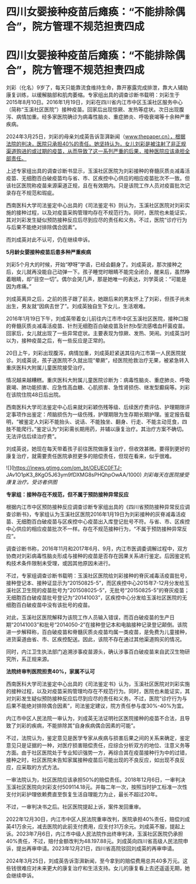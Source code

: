 # 四川女婴接种疫苗后瘫痪：“不能排除偶合”，院方管理不规范担责四成

# 四川女婴接种疫苗后瘫痪：“不能排除偶合”，院方管理不规范担责四成

刘彩（化名）9岁了，每天只能靠流食维持生命，靠开塞露完成排泄，靠大人辅助康复训练，以缓解脑部和肌肉萎缩。专家组出具的调查诊断书载明：刘彩生于2015年8月10日。2016年1月19日，刘彩在四川省内江市中区玉溪社区服务中心（简称“玉溪社区医院”）接种疫苗。回家后出现惊厥、发热等症状。次日出现腹泻、病情加重。经多家医院确诊为病毒性脑炎、重症肺炎、呼吸衰竭等十余种严重疾病。

2024年3月25日，刘彩的母亲刘成英告诉澎湃新闻（www.thepaper.cn），根据法院的判决，医院只承担40%的责任。她坚持认为，女儿刘彩是被注射了非正规渠道购进的或过期的疫苗，从而导致了这一系列严重的后果，接种医院应该承担全部责任。

上述专家组出具的调查诊断书显示，玉溪社区医院为刘彩接种的脊髓灰质炎减毒活疫苗、无细胞百白破疫苗均与省、市、区疾控中心供应的相应疫苗批次不一致。但该社区医院称疫苗来源渠道正规，且在有效期内。只是该院工作人员对疫苗批次记录存在不规范和瑕疵。

西南医科大学司法鉴定中心出具的《司法鉴定书》则认为，玉溪社区医院对刘彩实施的接种过程，以及对疫苗采购管理均存在不规范行为。同时，医院也未能证实，其对刘彩发生疑似预防接种反应后尽到应尽的责任和义务。不过，医院“诊疗行为与后果不能绝对排除偶合因素”。

而刘成英对此不认可，仍在继续申诉。

**5月龄女婴接种疫苗后患多种严重疾病**

刘彩5个月大的时候，开始“咿呀”学语，已经会翻身了。刘成英说，那次接种之后，女儿就再没能自己动弹一下。孩子睡觉时眼睛不能完全闭合，醒来后，虽然睁着眼睛，却“目空一切”。偶尔会哭几声，那是她唯一的表达，刘学英说：“可能是因为疼痛。”

刘成英离异之后，之前的孩子跟了前夫，她跟后来的男友怀上了刘彩，但孩子尚未出生，男友就“因病去世了”。刘成英独自生下女儿，生活艰难。

2016年1月19日下午，刘成英带着女儿前往内江市市中区玉溪社区医院，接种口服的脊髓灰质炎减毒活疫苗、针剂无细胞百白破疫苗及针剂b型流感嗜血杆菌疫苗。回家后，女儿就出现了一些异常症状。主要表现为惊厥、发热、哭闹。刘成英当时以为，接种疫苗之后，有一些反应是正常的。

20日上午，刘彩出现腹泻，病情加重，刘成英赶紧送其往内江市第一人民医院就诊。刘成英说，孩子送医院不久就出现“晕厥”，经医院抢救治疗无果，被紧急转入重庆医科大附属儿童医院接受治疗。

情况越来越糟糕。重庆医科大附属儿童医院诊断为：病毒性脑炎、重症肺炎、呼吸衰竭、肺功能损害、应急性高血糖、心肌损害、急性肾损伤、继发型癫痫等。刘彩在该院住院48日后出院。

西南医科大学司法鉴定中心后来就刘彩颖伤残等级、后续医疗费评估、护理期限评定事项作出鉴定：颅脑损伤为一级伤残，护理期限为生存期长期护理。鉴定报告载明，“被鉴定人刘彩不能抬头、说话、不能独坐、翻身、行走、不能主动觅食，四肢不能爬行。”鉴定认为“刘彩需长期用药，并辅以康复治疗。其治疗方案不确切。无法评估后续治疗费”。

刘成英说，她现在每天带着孩子前往医院做康复治疗，但收效甚微。要得到更好的康复治疗，就需要责任医院承担更多的赔偿责任，但现在看来，似乎很难。

![](https://inews.gtimg.com/om_bt/OEUEC0FTJ-
JAv1O1pK3_8KgO5J63ym9fDXMG8sPHQhpOwAA/1000) _刘彩每天在医院接受康复治疗。受访者供图_

**专家组：接种存在不规范，但不属于预防接种异常反应**

根据内江市中区预防接种反应调查诊断专家组出具的《四川省预防接种异常反应调查诊断书》，专家组认为玉溪社区医院2016年1月19日为刘彩接种的灰脊减毒活疫苗、无细胞百白破疫苗与区疾控中心疫苗出入库登记批号不符。与省、市、区疾控中心供应的相应疫苗批次不一样。存在不规范接种行为，“不属于预防接种异常反应”。

调查诊断书称，2016年11月和2017年6月、9月，内江市医调委调解过程中，双方协商对刘彩病毒性脑炎形成与接种的疫苗是否存在因果关系进行鉴定。后因鉴定机构技术条件限制未受理，或因其他原因未进行。

不过，专家组调查诊断书载明：玉溪社区医院给刘彩接种的脊灰减毒活疫苗批号，接种登记本、接种证显示为“20150825-5”，而区疾控中心2015年7-12月分发给玉溪社区卫生院的疫苗批号为“201508025-5”，无批号“20150825-5”的脊灰疫苗；无细胞百白破疫苗批号登记为“20141003”，区疾控中心分发给玉溪社区医院的无细胞百白破疫苗中没有该批号的疫苗。

对此，玉溪社区医院解释为该院工作人员输入错误，而百白破疫苗的生产日期“20141003”和批号“2014050-2”在接种登记本和电脑接种记录登记颠倒。该院进一步解释称，百白破疫苗和脊髓灰质炎疫苗均属一类疫苗，是免费为儿童接种，进货渠道由省、市、区疾控配送。因此，该院不存在通过其他渠道购买的情况。

同时，内江卫生执法部门追溯涉事疫苗源头，确认涉事百白破疫苗来自武汉生物研究所，系正规来源。

**法院终审判医院担责40%，家属不认可**

西南医科大学司法鉴定中心出具的《司法鉴定书》认为，玉溪社区医院对刘彩实施的接种过程，以及对疫苗采购管理均存在不规范行为。同时，医院也未能证实，其对刘彩发生疑似预防接种反应后尽到应尽的责任和义务。不过，医院“诊疗行为与后果不能绝对排除偶合因素”，司法鉴定建议，院方责任参与度30%-40%为宜。

内江市中区人民法院一审认为，刘成英无法证明社区医院接种的疫苗不合法，且导致了刘彩的疾病，不能排除其“自身疾病偶合因素的可能”。

不过，法院认为，鉴定意见是医学专家从疾病与损害后果之间的关系来确定，鉴定意见只是证据的一种，对医疗损害赔偿责任，应综合分析双方的地位、注意义务等方面。由于社区医院处于专业知识强势一方，再综合其在疫苗接种行为中的过错，接种之时，社区医院未告知家属接种疫苗后可能出现的不良反应，如出现不良反应，应采取的方式方法。

一审法院认为，社区医院应该承担50%的赔偿责任。2018年12月6日，一审判决玉溪社区医院向刘彩支付509114.18元。并每二年一次，按照当时护工标准一次性支付刘彩护理依赖费直至恢复生活自理能力为止，最长不超过20年。

不过，一审判决书之后。社区医院提起上诉，案件发回重审。

2022年12月30日，内江市中区人民法院重审改判，医院承担40%责任，赔偿刘成英41万余元，减去医院的此前支付费用，应支付31万余元。刘成英不服，提起上诉。2023年7月6日，内江市中级人民法院作出终审判决，玉溪社区医院仍承担40%责任，不过，赔付金额改判为48.197.88元。刘成英向四川省高级人民法院申诉，提出再审申请。2023年12月21日，四川省高院驳回刘成英的再审申请。

2024年3月25日，刘成英告诉澎湃新闻，至今拿到的赔偿费用总共40多万元。这些钱很难应对未来更大的康复治疗和生活支持。女儿的康复看上去还遥遥无期，她会继续申诉。

